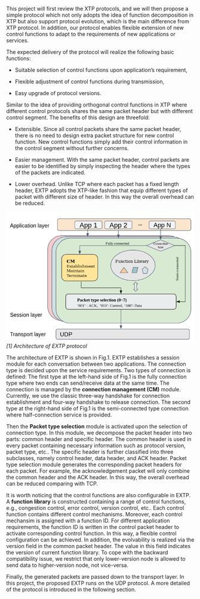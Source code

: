 This project will first review the XTP protocols, and we will then
propose a simple protocol which not only adopts the idea of function
decomposition in XTP but also support protocol evolution, which is the
main difference from XTP protocol. In addition, our protocol enables
flexible extension of new control functions to adapt to the requirements
of new applications or services.

The expected delivery of the protocol will realize the following basic
functions:

-   Suitable selection of control functions upon application’s
    requirement,

-   Flexible adjustment of control functions during transmission,

-   Easy upgrade of protocol versions.

Similar to the idea of providing orthogonal control functions in XTP
where different control protocols shares the same packet header but with
different control segment. The benefits of this design are threefold:

-   Extensible. Since all control packets share the same packet header,
    there is no need to design extra packet structure for new control
    function. New control functions simply add their control information
    in the control segment without further concerns.

-   Easier management. With the same packet header, control packets are
    easier to be identified by simply inspecting the header where the
    types of the packets are indicated.

-   Lower overhead. Unlike TCP where each packet has a fixed length
    header, EXTP adopts the XTP-like fashion that equip different types
    of packet with different size of header. In this way the overall
    overhead can be reduced.

![](Figure/EXTP.png)
*[1] Architecture of EXTP protocol*

The architecture of EXTP is shown in Fig.1. EXTP establishes a
session module for each conversation between two applications. The
connection type is decided upon the service requirements. Two types of
connection is defined: The first type at the left-hand side of
Fig.1 is the fully connection type where two ends can
send/receive data at the same time. The connection is managed by the
**connection management (CM)** module. Currently, we use the classic
three-way handshake for connection establishment and four-way handshake
to release connection. The second type at the right-hand side of
Fig.1 is the semi-connected type connection where
half-connection service is provided.

Then the **Packet type selection** module is activated upon the
selection of connection type. In this module, we decompose the packet
header into two parts: common header and specific header. The common
header is used in every packet containing necessary information such as
protocol version, packet type, etc.. The specific header is further
classified into three subclasses, namely control header, data header,
and ACK header. Packet type selection module generates the corresponding packet
headers for each packet. For example, the acknowledgement packet will
only combine the common header and the ACK header. In this way, the
overall overhead can be reduced comparing with TCP.

It is worth noticing that the control functions are also configurable in
EXTP. A **function library** is constructed containing a range of
control functions, e.g., congestion control, error control, version
control, etc.. Each control function contains different control
mechanisms. Moreover, each control mechansim is assigned with a function
ID. For different application requirements, the function ID is written
in the control packet header to activate corresponding control function.
In this way, a flexible control configuration can be achieved. In
addition, the evolvability is realized via the version field in the
common packet header. The value in this field indicates the version of
current function library. To cope with the backward compatibility issue,
we restrict that only lower-version node is allowed to send data to
higher-version node, not vice-versa.

Finally, the generated packets are passed down to the transport layer.
In this project, the proposed EXTP runs on the UDP protocol. A more
detailed of the protocol is introduced in the following section.
